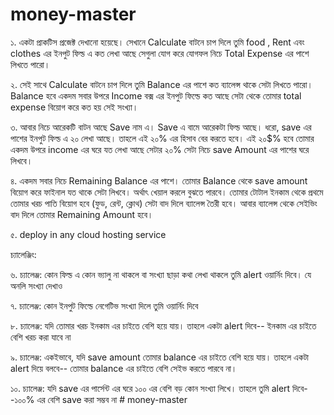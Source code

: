 # money-master
১. একটা প্রাকটিস প্রজেক্ট দেখানো হয়েছে। সেখানে Calculate বাটনে চাপ দিলে তুমি food , Rent এবং clothes এর ইনপুট ফিল্ড এ কত লেখা আছে সেগুলা যোগ করে যোগফল নিচে Total Expense এর পাশে লিখতে পারো।





২. সেই সাথে Calculate বাটনে চাপ দিলে তুমি Balance এর পাশে কত ব্যালেন্স থাকে সেটা লিখতে পারো। Balance হবে একদম সবার উপরে Income বক্স এর ইনপুট ফিল্ডে কত আছে সেটা থেকে তোমার total expense বিয়োগ করে কত হয় সেই সংখ্যা। 



৩. আবার নিচে আরেকটি বাটন আছে Save নাম এ। Save এ বামে আরেকটা ফিল্ড আছে। ধরো, save এর পাশের ইনপুট ফিল্ড এ ২০ লেখা আছে। তাহলে এই ২০% এর হিসাব বের করতে হবে। এই ২০$% হবে তোমার একদম উপরে income এর ঘরে যত লেখা আছে সেটার ২০% সেটা নিচে save Amount এর পাশের ঘরে লিখবে। 



৪. একদম সবার নিচে Remaining Balance এর পাশে। তোমার Balance থেকে save amount বিয়োগ করে ফাইনাল যত থাকে সেটা লিখবে। অর্থাৎ খেয়াল করলে বুঝতে পারবে। তোমার টোটাল ইনকাম থেকে প্রথমে তোমার খরচ পাতি বিয়োগ হবে (ফুড, রেন্ট, ক্লোথ) সেটা বাদ দিলে ব্যালেন্স তৈরী হবে। আবার ব্যালেন্স থেকে সেইভিং বাদ দিলে তোমার Remaining Amount হবে। 



৫. deploy in any cloud hosting service 





চ্যালেঞ্জিং:

৬. চ্যালেঞ্জ: কোন ফিল্ড এ কোন ভ্যালু না থাকলে বা সংখ্যা ছাড়া কথা লেখা থাকলে তুমি alert ওয়ার্নিং দিবে। যে অনলি সংখ্যা দেখাও 

৭. চ্যালেঞ্জ: কোন ইনপুট ফিল্ডে নেগেটিভ সংখ্যা দিলে তুমি ওয়ার্নিং দিবে 

৮. চ্যালেঞ্জ: যদি তোমার খরচ ইনকাম এর চাইতে বেশি হয়ে যায়। তাহলে একটা alert দিবে-- ইনকাম এর চাইতে বেশি খরচ করা যাবে না 

৯. চ্যালেঞ্জ: একইভাবে, যদি save amount তোমার balance এর চাইতে বেশি হয়ে যায়। তাহলে একটা alert দিয়ে বলবে-- তোমার balance এর চাইতে বেশি সেইভ করতে পারবে না।  

১০. চ্যালেঞ্জ: যদি save এর পার্সেন্ট এর ঘরে ১০০ এর বেশি বড় কোন সংখ্যা লিখে। তাহলে তুমি alert দিবে--১০০% এর বেশি save করা সম্ভব না # money-master
